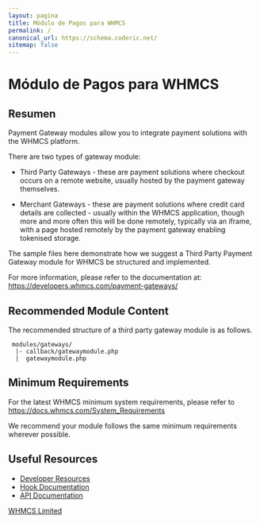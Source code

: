 ```yaml
---
layout: pagina
title: Módulo de Pagos para WHMCS
permalink: /
canonical_url: https://schema.coderic.net/
sitemap: false
---
```


# Módulo de Pagos para WHMCS #

## Resumen ##

Payment Gateway modules allow you to integrate payment solutions with the WHMCS
platform.

There are two types of gateway module:

* Third Party Gateways - these are payment solutions where checkout occurs
on a remote website, usually hosted by the payment gateway themselves.

* Merchant Gateways - these are payment solutions where credit card details
are collected - usually within the WHMCS application, though more and more
often this will be done remotely, typically via an iframe, with a page hosted
remotely by the payment gateway enabling tokenised storage.

The sample files here demonstrate how we suggest a Third Party Payment Gateway
module for WHMCS be structured and implemented.

For more information, please refer to the documentation at:
https://developers.whmcs.com/payment-gateways/

## Recommended Module Content ##

The recommended structure of a third party gateway module is as follows.

```
 modules/gateways/
  |- callback/gatewaymodule.php
  |  gatewaymodule.php
```

## Minimum Requirements ##

For the latest WHMCS minimum system requirements, please refer to
https://docs.whmcs.com/System_Requirements

We recommend your module follows the same minimum requirements wherever
possible.

## Useful Resources
* [Developer Resources](https://developers.whmcs.com/)
* [Hook Documentation](https://developers.whmcs.com/hooks/)
* [API Documentation](https://developers.whmcs.com/api/)

[WHMCS Limited](https://www.whmcs.com)
